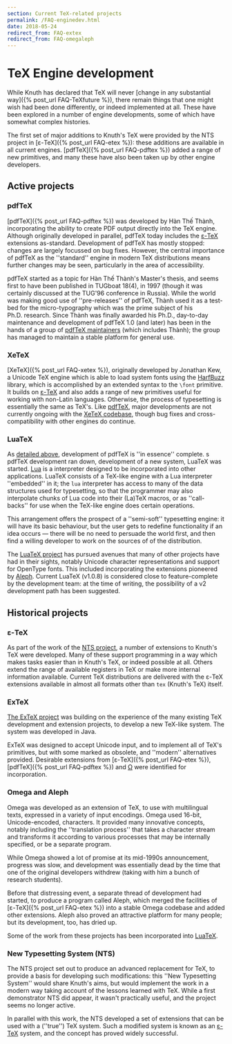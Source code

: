 ```yaml
---
section: Current TeX-related projects
permalink: /FAQ-enginedev.html
date: 2018-05-24
redirect_from: FAQ-extex
redirect_from: FAQ-omegaleph
---
```


# TeX Engine development

While Knuth has declared that TeX will never [change in any substantial
way]({% post_url FAQ-TeXfuture %}), there remain things that one might wish had been done
differently, or indeed implemented at all. These have been explored in a number
of engine developments, some of which have somewhat complex histories.

The first set of major additions to Knuth's TeX were provided by the NTS
project in [&epsilon;-TeX]({% post_url FAQ-etex %}): these additions are available in all
current engines. [pdfTeX]({% post_url FAQ-pdftex %}) added a range of new primitives, and
many these have also been taken up by other engine developers.

## Active projects

### pdfTeX

[pdfTeX]({% post_url FAQ-pdftex %}) was developed by H&agrave;n Th&#x1ebf; Th&agrave;nh,
incorporating the ability to create PDF output directly into the TeX engine.
Although originally developed in parallel, pdfTeX today includes the
[&epsilon;-TeX](#&epsilon;-tex) extensions as-standard.
Development of pdfTeX has mostly stopped: changes are largely focussed on
bug fixes. However, the central importance of pdfTeX as the ''standard''
engine in modern TeX distributions means further changes may be seen,
particularly in the area of accessibility.

pdfTeX started as a topic for H&agrave;n Th&#x1ebf; Th&agrave;nh's
Master's&nbsp;thesis, and seems first to have been published in TUGboat 18(4),
in 1997 (though it was certainly discussed at the TUG'96 conference in Russia).
While the world was making good use of ''pre-releases'' of pdfTeX, Th&agrave;nh
used it as a test-bed for the micro-typography which was the prime subject of
his Ph.D.&nbsp;research. Since Th&agrave;nh was finally awarded his Ph.D.,
day-to-day maintenance and development of pdfTeX&nbsp;1.0 (and later) has been
in the hands of a group of [pdfTeX maintainers](http://www.pdftex.org) (which
includes Th&agrave;nh); the group has managed to maintain a stable platform for
general use.

### XeTeX

[XeTeX]({% post_url FAQ-xetex %}), originally developed by Jonathan Kew, a Unicode TeX
engine which is able to load system fonts using the [HarfBuzz]() library, which
is accomplished by an extended syntax to the `\font` primitive. It builds on
[&epsilon;-TeX](#&epsilon;-tex) and also adds a range of new primitives useful
for working with non-Latin languages. Otherwise, the process of typesetting is
essentially the same as TeX's. Like [pdfTeX](#pdftex), major developments are
not currently ongoing with the [XeTeX codebase](http://xetex.sourceforge.net/),
though bug fixes and cross-compatibility with other engines do continue.

### LuaTeX

As [detailed above](#pdftex), development of pdfTeX is ''in essence'' complete.
s pdfTeX development ran down, development of a new system, LuaTeX was started.
[Lua](http://www.lua.org/) is a interpreter designed to be incorporated into
other applications. LuaTeX consists of a TeX-like engine with a Lua interpreter
''embedded'' in it; the `lua` interpreter has access to many of the data
structures used for typesetting, so that the programmer may also interpolate
chunks of Lua code into their (La)TeX macros, or as ''call-backs'' for use when
the TeX-like engine does certain operations.

This arrangement offers the prospect of a ''semi-soft'' typesetting engine: it
will have its basic behaviour, but the user gets to redefine functionality if
an idea occurs&nbsp;&mdash; there will be no need to persuade the world first,
and then find a willing developer to work on the sources of of the
distribution.

The [LuaTeX project](http://www.luatex.org/) has pursued avenues that many 
of other projects have had in their sights, notably Unicode character
representations and support for OpenType fonts.  This included incorporating
the extensions pioneered by [Aleph](#omega-and-aleph). Current LuaTeX
(v1.0.8) is considered close to feature-complete by the development team:
at the time of writing, the possibility of a v2 development path has been
suggested.

## Historical projects

### &epsilon;-TeX

As part of the work of the [NTS project](#new-typesetting-system-(nts)),
a number of extensions to Knuth's TeX were developed. Many of these
support programming in a way which makes tasks easier than in Knuth's TeX,
or indeed possible at all. Others extend the range of available registers
in TeX or make more internal information available. Current TeX distributions
are delivered with the &epsilon;-TeX extensions available in almost
all formats other than `tex` (Knuth's TeX) itself. 

### ExTeX

[The ExTeX project](http://www.extex.org/) was building on the experience of
the many existing TeX development and extension projects, to develop a new
TeX-like system. The system was developed in Java.

ExTeX was designed to accept Unicode input, and to implement all of TeX's
primitives, but with some marked as obsolete, and ''modern'' alternatives
provided. Desirable extensions from [&epsilon;-TeX]({% post_url FAQ-etex %}),
[pdfTeX]({% post_url FAQ-pdftex %}) and [&Omega;](#omega-and-aleph) were identified for
incorporation.

### Omega and Aleph

Omega was developed as an extension of TeX, to use with multilingual texts,
expressed in a variety of input encodings. Omega used 16-bit, Unicode-encoded,
characters. It provided many innovative concepts, notably including the
''translation process'' that takes a character stream and transforms it
according to various processes that may be internally specified, or be a
separate program.

While Omega showed a lot of promise at its mid-1990s announcement, progress was
slow, and development was essentially dead by the time that one of the original
developers withdrew (taking with him a bunch of research students).

Before that distressing event, a separate thread of development had
started, to produce a program 
called Aleph, which merged the facilities of
[&epsilon;-TeX]({% post_url FAQ-etex %}) into a stable Omega codebase and added other
extensions.  Aleph also proved an attractive platform for many people;
but its development, too, has dried up.

Some of the work from these projects has been incorporated into
[LuaTeX](#luatex).

### New Typesetting System (NTS)

The NTS project set out to produce an advanced replacement for TeX, to provide
a basis for developing such modifications: this ''New Typesetting System''
would share Knuth's aims, but would implement the work in a modern way taking
account of the lessons learned with TeX. While a first demonstrator NTS did
appear, it wasn't practically useful, and the project seems no longer active.

In parallel with this work, the NTS developed a set of extensions that can be
used with a (''true'') TeX system. Such a modified system is known as an
[&epsilon;-TeX](#&epsilon;-tex) system, and the concept has proved widely
successful.

